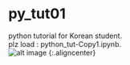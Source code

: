 # py_tut01
python tutorial for Korean student.   
plz load : python_tut-Copy1.ipynb.  
![alt image](https://www.python.org/static/opengraph-icon-200x200.png) {:.aligncenter}
